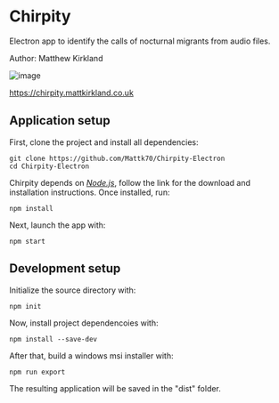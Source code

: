 # Chirpity

Electron app to identify the calls of nocturnal migrants from audio files. 

Author: Matthew Kirkland

![image](https://github.com/Mattk70/Chirpity-Electron/assets/61826357/96b0af44-3893-4288-8291-cf0f6db89a38)


https://chirpity.mattkirkland.co.uk

## Application setup

First, clone the project and install all dependencies:

```
git clone https://github.com/Mattk70/Chirpity-Electron
cd Chirpity-Electron
```

Chirpity depends on  <i><a href="https://nodejs.org/en/download">Node.js</a></i>, follow the link for the download and installation instructions.
Once installed, run:
```
npm install
```

Next, launch the app with:

```
npm start
```

## Development setup



Initialize the source directory with:

```
npm init
```

Now, install project dependencoies with:

```
npm install --save-dev
```

After that,  build a windows msi installer with:

```
npm run export
```

The resulting application will be saved in the "dist" folder.


